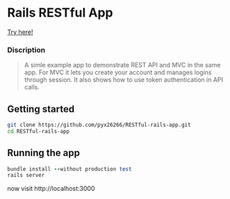 # Rails RESTful App
[Try here!](https://restapi-app.herokuapp.com/)

### Discription
> A simle example app to demonstrate REST API and MVC in the same app.
For MVC it lets you create your account and manages logins through session.
It also shows how to use token authentication in API calls.

## Getting started
```bash
git clone https://github.com/pyx26266/RESTful-rails-app.git
cd RESTful-rails-app
```
## Running the app
```ruby
bundle install --without production test
rails server
```
now visit http://localhost:3000
